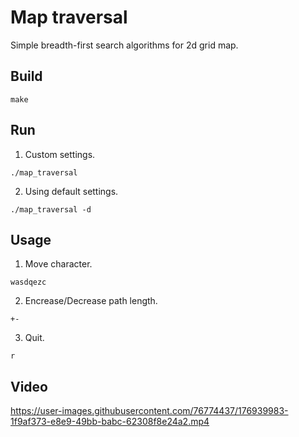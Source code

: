 # Map traversal

Simple breadth-first search algorithms for 2d grid map.

## Build
```
make
```

## Run
1. Custom settings.
```
./map_traversal
```
2. Using default settings.
```
./map_traversal -d 
```

## Usage
1. Move character.
```
wasdqezc 
```
2. Encrease/Decrease path length.
```
+-
```
3. Quit.
```
r
```

## Video

https://user-images.githubusercontent.com/76774437/176939983-1f9af373-e8e9-49bb-babc-62308f8e24a2.mp4

